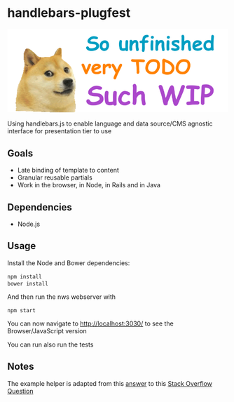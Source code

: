 # handlebars-plugfest

![image](assets/img/wip.png)

Using handlebars.js to enable language and data source/CMS agnostic interface for presentation tier to use

## Goals

* Late binding of template to content
* Granular reusable partials
* Work in the browser, in Node, in Rails and in Java

## Dependencies

* Node.js

## Usage

Install the Node and Bower dependencies:

    npm install
    bower install

And then run the nws webserver with 

    npm start

You can now navigate to [http://localhost:3030/](http://localhost:3030/) to see the Browser/JavaScript version

You can run also run the tests 

## Notes

The example helper is adapted from this [answer](http://stackoverflow.com/a/14618035) to this [Stack Overflow Question](http://stackoverflow.com/questions/11523331/passing-variables-through-handlebars-partial)

